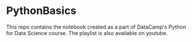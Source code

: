 # PythonBasics

This repo contains the notebook created as a part of DataCamp's Python for Data Science course. The playlist is also available on youtube. 
